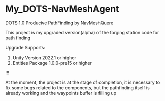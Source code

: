 # My_DOTS-NavMeshAgent
 DOTS 1.0 Producive PathFinding by NavMeshQuere
 
This project is my upgraded version(alpha) of the forging station code for path finding

Upgrade Supports: 
1) Unity Version 2022.1 or higher 
2) Entities Package 1.0.0-pre15 or higher

!!!

At the moment, the project is at the stage of completion, it is necessary to fix some bugs related to the components, but the pathfinding itself is already working and the waypoints buffer is filling up
